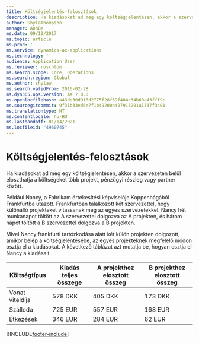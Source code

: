 ```yaml
---
title: Költségjelentés-felosztások
description: Ha kiadásokat ad meg egy költségjelentésen, akkor a szervezeten belül eloszthatja a költségeket több projekt, jogi entitás vagy partner között.
author: ShylaThompson
manager: AnnBe
ms.date: 09/19/2017
ms.topic: article
ms.prod: ''
ms.service: dynamics-ax-applications
ms.technology: ''
audience: Application User
ms.reviewer: roschlom
ms.search.scope: Core, Operations
ms.search.region: Global
ms.author: shylaw
ms.search.validFrom: 2016-02-28
ms.dyn365.ops.version: AX 7.0.0
ms.openlocfilehash: a43de30d916d2775f28f59f404c34b60a43fff9c
ms.sourcegitcommit: 9f31b33ed6e7f1b49200a407913201a1337f3401
ms.translationtype: HT
ms.contentlocale: hu-HU
ms.lasthandoff: 01/14/2021
ms.locfileid: "4960745"
---
```

# <a name="expense-report-distributions"></a>Költségjelentés-felosztások

Ha kiadásokat ad meg egy költségjelentésen, akkor a szervezeten belül eloszthatja a költségeket több projekt, pénzügyi részleg vagy partner között.

Például Nancy, a Fabrikam értékesítési képviselője Koppenhágából Frankfurtba utazott. Frankfurtban találkozott két szervezettel, hogy különálló projekteket vitassanak meg az egyes szervezetekkel. Nancy hét munkanapot töltött az A szervezettel dolgozva az A projekten, és három napot töltött a B szervezettel dolgozva a B projekten.

Mivel Nancy frankfurti tartózkodása alatt két külön projekten dolgozott, amikor belép a költségjelentésébe, az egyes projekteknek megfelelő módon osztja el a kiadásokat. A következő táblázat azt mutatja be, hogyan osztja el Nancy a kiadásait.


| Költségtípus | Kiadás teljes összege|A projekthez elosztott összeg| B projekthez elosztott összeg |
|--------------|---------------------|-------------------------------|---------------------------------|
|Vonat viteldíja   |578 DKK              |405 DKK                        |173 DKK                          |
|Szálloda         |725 EUR              |557 EUR                        |168 EUR                          |
|Étkezések         |346 EUR              |284 EUR                        |62 EUR                           |



[!INCLUDE[footer-include](../includes/footer-banner.md)]